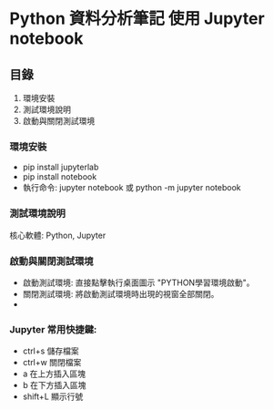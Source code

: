 # Python 資料分析筆記 使用 Jupyter notebook

## 目錄
1. 環境安裝
2. 測試環境說明
3. 啟動與關閉測試環境

### 環境安裝
* pip install jupyterlab
* pip install notebook
* 執行命令: jupyter notebook 或 python -m jupyter notebook

### 測試環境說明
核心軟體: Python, Jupyter

### 啟動與關閉測試環境
* 啟動測試環境: 直接點擊執行桌面圖示 "PYTHON學習環境啟動"。
* 關閉測試環境: 將啟動測試環境時出現的視窗全部關閉。
* 

### Jupyter 常用快捷鍵:
* ctrl+s 儲存檔案
* ctrl+w 關閉檔案
* a 在上方插入區塊
* b 在下方插入區塊
* shift+L 顯示行號